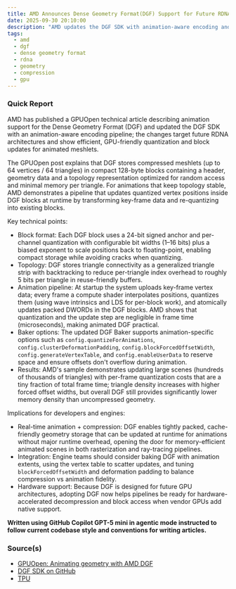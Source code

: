 ```yaml
---
title: AMD Announces Dense Geometry Format(DGF) Support for Future RDNA Models
date: 2025-09-30 20:10:00
description: "AMD updates the DGF SDK with animation-aware encoding and demonstrates animation support for future RDNA GPUs using an efficient block-based format."
tags:
  - amd
  - dgf
  - dense geometry format
  - rdna
  - geometry
  - compression
  - gpu
---
```


### Quick Report

AMD has published a GPUOpen technical article describing animation support for the Dense Geometry Format (DGF) and updated the DGF SDK with an animation-aware encoding pipeline; the changes target future RDNA architectures and show efficient, GPU-friendly quantization and block updates for animated meshlets.

<!-- more -->

The GPUOpen post explains that DGF stores compressed meshlets (up to 64 vertices / 64 triangles) in compact 128-byte blocks containing a header, geometry data and a topology representation optimized for random access and minimal memory per triangle. For animations that keep topology stable, AMD demonstrates a pipeline that updates quantized vertex positions inside DGF blocks at runtime by transforming key-frame data and re-quantizing into existing blocks.

Key technical points:

- Block format: Each DGF block uses a 24-bit signed anchor and per-channel quantization with configurable bit widths (1–16 bits) plus a biased exponent to scale positions back to floating-point, enabling compact storage while avoiding cracks when quantizing.
- Topology: DGF stores triangle connectivity as a generalized triangle strip with backtracking to reduce per-triangle index overhead to roughly 5 bits per triangle in reuse-friendly buffers.
- Animation pipeline: At startup the system uploads key-frame vertex data; every frame a compute shader interpolates positions, quantizes them (using wave intrinsics and LDS for per-block work), and atomically updates packed DWORDs in the DGF blocks. AMD shows that quantization and the update step are negligible in frame time (microseconds), making animated DGF practical.
- Baker options: The updated DGF Baker supports animation-specific options such as `config.quantizeForAnimations`, `config.clusterDeformationPadding`, `config.blockForcedOffsetWidth`, `config.generateVertexTable`, and `config.enableUserData` to reserve space and ensure offsets don\'t overflow during animation.
- Results: AMD\'s sample demonstrates updating large scenes (hundreds of thousands of triangles) with per-frame quantization costs that are a tiny fraction of total frame time; triangle density increases with higher forced offset widths, but overall DGF still provides significantly lower memory density than uncompressed geometry.

Implications for developers and engines:

- Real-time animation + compression: DGF enables tightly packed, cache-friendly geometry storage that can be updated at runtime for animations without major runtime overhead, opening the door for memory-efficient animated scenes in both rasterization and ray-tracing pipelines.
- Integration: Engine teams should consider baking DGF with animation extents, using the vertex table to scatter updates, and tuning `blockForcedOffsetWidth` and deformation padding to balance compression vs animation fidelity.
- Hardware support: Because DGF is designed for future GPU architectures, adopting DGF now helps pipelines be ready for hardware-accelerated decompression and block access when vendor GPUs add native support.

**Written using GitHub Copilot GPT-5 mini in agentic mode instructed to follow current codebase style and conventions for writing articles.**

### Source(s)

- [GPUOpen: Animating geometry with AMD DGF][def]
- [DGF SDK on GitHub][def2]
- [TPU][def3]

[def]: https://gpuopen.com/learn/animating-geometry-with-amd-dgf/
[def2]: https://github.com/GPUOpen-LibrariesAndSDKs/DGF-SDK/
[def3]: https://www.techpowerup.com/341494/amd-dense-geometry-format-dgf-aims-to-increase-visual-detail-with-future-gpus
